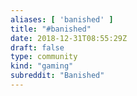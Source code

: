 ```yaml
---
aliases: [ 'banished' ]
title: "#banished"
date: 2018-12-31T08:55:29Z
draft: false
type: community
kind: "gaming"
subreddit: "Banished"
---
```

